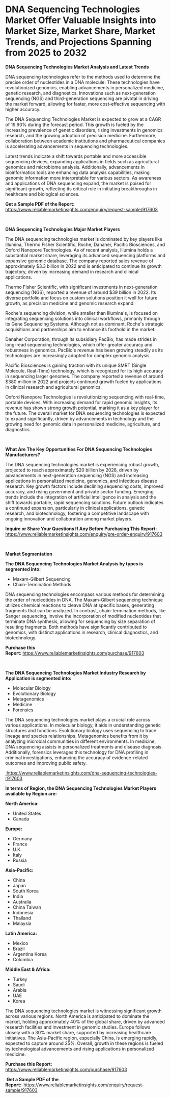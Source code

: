 <p><h1>DNA Sequencing Technologies Market Offer Valuable Insights into Market Size, Market Share, Market Trends, and Projections Spanning from 2025 to 2032</h1></p><p><strong>DNA Sequencing Technologies Market Analysis and Latest Trends</strong></p>
<p><p>DNA sequencing technologies refer to the methods used to determine the precise order of nucleotides in a DNA molecule. These technologies have revolutionized genomics, enabling advancements in personalized medicine, genetic research, and diagnostics. Innovations such as next-generation sequencing (NGS) and third-generation sequencing are pivotal in driving the market forward, allowing for faster, more cost-effective sequencing with higher accuracy.</p><p>The DNA Sequencing Technologies Market is expected to grow at a CAGR of 19.90% during the forecast period. This growth is fueled by the increasing prevalence of genetic disorders, rising investments in genomics research, and the growing adoption of precision medicine. Furthermore, collaboration between academic institutions and pharmaceutical companies is accelerating advancements in sequencing technologies.</p><p>Latest trends indicate a shift towards portable and more accessible sequencing devices, expanding applications in fields such as agricultural genomics and microbiome analysis. Additionally, advancements in bioinformatics tools are enhancing data analysis capabilities, making genomic information more interpretable for various sectors. As awareness and applications of DNA sequencing expand, the market is poised for significant growth, reflecting its critical role in initiating breakthroughs in healthcare and biological sciences.</p></p>
<p><strong>Get a Sample PDF of the Report:&nbsp;</strong> <a href="https://www.reliablemarketinsights.com/enquiry/request-sample/917603?utm_campaign=2983&utm_medium=2&utm_source=Github&utm_content=ia&utm_term=16042025&utm_id=dna-sequencing-technologies">https://www.reliablemarketinsights.com/enquiry/request-sample/917603</a></p>
<p>&nbsp;</p>
<p><strong>DNA Sequencing Technologies Major Market Players</strong></p>
<p><p>The DNA sequencing technologies market is dominated by key players like Illumina, Thermo Fisher Scientific, Roche, Danaher, Pacific Biosciences, and Oxford Nanopore Technologies. As of recent analysis, Illumina holds a substantial market share, leveraging its advanced sequencing platforms and expansive genomic database. The company reported sales revenue of approximately $3.3 billion in 2022 and is anticipated to continue its growth trajectory, driven by increasing demand in research and clinical applications.</p><p>Thermo Fisher Scientific, with significant investments in next-generation sequencing (NGS), reported a revenue of around $39 billion in 2022. Its diverse portfolio and focus on custom solutions position it well for future growth, as precision medicine and genomic research expand.</p><p>Roche's sequencing division, while smaller than Illumina's, is focused on integrating sequencing solutions into clinical workflows, primarily through its Gene Sequencing Systems. Although not as dominant, Roche's strategic acquisitions and partnerships aim to enhance its foothold in the market.</p><p>Danaher Corporation, through its subsidiary PacBio, has made strides in long-read sequencing technologies, which offer greater accuracy and robustness in genomics. PacBio's revenue has been growing steadily as its technologies are increasingly adopted for complex genomic analysis.</p><p>Pacific Biosciences is gaining traction with its unique SMRT (Single Molecule, Real-Time) technology, which is recognized for its high accuracy in sequencing larger genomes. The company reported a revenue of around $380 million in 2022 and projects continued growth fueled by applications in clinical research and agricultural genomics.</p><p>Oxford Nanopore Technologies is revolutionizing sequencing with real-time, portable devices. With increasing demand for rapid genomic insights, its revenue has shown strong growth potential, marking it as a key player for the future. The overall market for DNA sequencing technologies is expected to expand significantly, driven by advancements in technology and the growing need for genomic data in personalized medicine, agriculture, and diagnostics.</p></p>
<p>&nbsp;</p>
<p><strong>What Are The Key Opportunities For DNA Sequencing Technologies Manufacturers?</strong></p>
<p><p>The DNA sequencing technologies market is experiencing robust growth, projected to reach approximately $20 billion by 2028, driven by advancements in next-generation sequencing (NGS) and increasing applications in personalized medicine, genomics, and infectious disease research. Key growth factors include declining sequencing costs, improved accuracy, and rising government and private sector funding. Emerging trends include the integration of artificial intelligence in analysis and the shift towards portable, rapid sequencing solutions. Future outlook indicates a continued expansion, particularly in clinical applications, genetic research, and biotechnology, fostering a competitive landscape with ongoing innovation and collaboration among market players.</p></p>
<p><strong>Inquire or Share Your Questions If Any Before Purchasing This Report:</strong> <a href="https://www.reliablemarketinsights.com/enquiry/pre-order-enquiry/917603?utm_campaign=2983&utm_medium=2&utm_source=Github&utm_content=ia&utm_term=16042025&utm_id=dna-sequencing-technologies">https://www.reliablemarketinsights.com/enquiry/pre-order-enquiry/917603</a></p>
<p>&nbsp;</p>
<p><strong>Market Segmentation</strong></p>
<p><strong>The DNA Sequencing Technologies Market Analysis by types is segmented into:</strong></p>
<p><ul><li>Maxam-Gilbert Sequencing</li><li>Chain-Termination Methods</li></ul></p>
<p><p>DNA sequencing technologies encompass various methods for determining the order of nucleotides in DNA. The Maxam-Gilbert sequencing technique utilizes chemical reactions to cleave DNA at specific bases, generating fragments that can be analyzed. In contrast, chain-termination methods, like Sanger sequencing, involve the incorporation of modified nucleotides that terminate DNA synthesis, allowing for sequencing by size separation of resulting fragments. Both methods have significantly contributed to genomics, with distinct applications in research, clinical diagnostics, and biotechnology.</p></p>
<p><strong>Purchase this Report:&nbsp;</strong><a href="https://www.reliablemarketinsights.com/purchase/917603?utm_campaign=2983&utm_medium=2&utm_source=Github&utm_content=ia&utm_term=16042025&utm_id=dna-sequencing-technologies">https://www.reliablemarketinsights.com/purchase/917603</a></p>
<p>&nbsp;</p>
<p><strong>The DNA Sequencing Technologies Market Industry Research by Application is segmented into:</strong></p>
<p><ul><li>Molecular Biology</li><li>Evolutionary Biology</li><li>Metagenomics</li><li>Medicine</li><li>Forensics</li></ul></p>
<p><p>The DNA sequencing technologies market plays a crucial role across various applications. In molecular biology, it aids in understanding genetic structures and functions. Evolutionary biology uses sequencing to trace lineage and species relationships. Metagenomics benefits from it by analyzing microbial communities in different environments. In medicine, DNA sequencing assists in personalized treatments and disease diagnosis. Additionally, forensics leverages this technology for DNA profiling in criminal investigations, enhancing the accuracy of evidence-related outcomes and improving public safety.</p></p>
<p><a href="https://www.reliablemarketinsights.com/dna-sequencing-technologies-r917603?utm_campaign=2983&utm_medium=2&utm_source=Github&utm_content=ia&utm_term=16042025&utm_id=dna-sequencing-technologies">&nbsp;https://www.reliablemarketinsights.com/dna-sequencing-technologies-r917603</a></p>
<p><strong>In terms of Region, the DNA Sequencing Technologies Market Players available by Region are:</strong></p>
<p>
    <p> <strong> North America: </strong>
        <ul>
            <li>United States</li>
            <li>Canada</li>
        </ul>
        </p> 
    <p> <strong> Europe: </strong>
        <ul>
            <li>Germany</li>
            <li>France</li>
            <li>U.K.</li>
            <li>Italy</li>
            <li>Russia</li>
        </ul>
        </p> 
    <p> <strong> Asia-Pacific: </strong>
        <ul>
            <li>China</li>
            <li>Japan</li>
            <li>South Korea</li>
            <li>India</li>
            <li>Australia</li>
            <li>China Taiwan</li>
            <li>Indonesia</li>
            <li>Thailand</li>
            <li>Malaysia</li>
        </ul>
        </p> 
    <p> <strong> Latin America: </strong>
        <ul>
            <li>Mexico</li>
            <li>Brazil</li>
            <li>Argentina Korea</li>
            <li>Colombia</li>
        </ul>
        </p> 
    <p> <strong> Middle East & Africa: </strong>
        <ul>
            <li>Turkey</li>
            <li>Saudi</li>
            <li>Arabia</li>
            <li>UAE</li>
            <li>Korea</li>
        </ul>
    </p>
    </p>
<p><p>The DNA sequencing technologies market is witnessing significant growth across various regions. North America is anticipated to dominate the market, holding approximately 40% of the global share, driven by advanced research facilities and investment in genomic studies. Europe follows closely with a 30% market share, supported by increasing healthcare initiatives. The Asia-Pacific region, especially China, is emerging rapidly, expected to capture around 25%. Overall, growth in these regions is fueled by technological advancements and rising applications in personalized medicine.</p></p>
<p><strong>Purchase this Report: </strong><a href="https://www.reliablemarketinsights.com/purchase/917603?utm_campaign=2983&utm_medium=2&utm_source=Github&utm_content=ia&utm_term=16042025&utm_id=dna-sequencing-technologies">https://www.reliablemarketinsights.com/purchase/917603</a></p>
<p>&nbsp;<strong>Get a Sample PDF of the Report:&nbsp;&nbsp;</strong><a href="https://www.reliablemarketinsights.com/enquiry/request-sample/917603?utm_campaign=2983&utm_medium=2&utm_source=Github&utm_content=ia&utm_term=16042025&utm_id=dna-sequencing-technologies">https://www.reliablemarketinsights.com/enquiry/request-sample/917603</a></p>
<p><strong></strong></p>
<p><p></p><p></p><p></p></p>